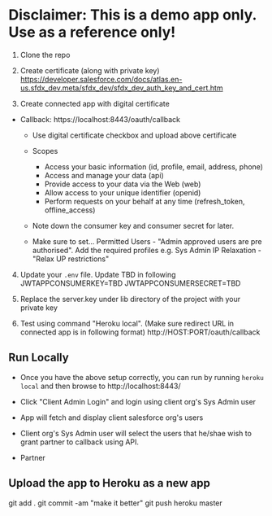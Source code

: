 # Disclaimer: This is a demo app only. Use as a reference only!

1. Clone the repo

2. Create certificate (along with private key)
   https://developer.salesforce.com/docs/atlas.en-us.sfdx_dev.meta/sfdx_dev/sfdx_dev_auth_key_and_cert.htm

3. Create connected app with digital certificate

- Callback: https://localhost:8443/oauth/callback

  - Use digital certificate checkbox and upload above certificate
  - Scopes

    - Access your basic information (id, profile, email, address, phone)
    - Access and manage your data (api)
    - Provide access to your data via the Web (web)
    - Allow access to your unique identifier (openid)
    - Perform requests on your behalf at any time (refresh_token, offline_access)

  - Note down the consumer key and consumer secret for later.

  - Make sure to set... Permitted Users - "Admin approved users are pre authorised". Add the required profiles e.g. Sys Admin
    IP Relaxation - "Relax UP restrictions"

4. Update your `.env` file. Update TBD in following
   JWTAPPCONSUMERKEY=TBD
   JWTAPPCONSUMERSECRET=TBD

5. Replace the server.key under lib directory of the project with your private key

6. Test using command "Heroku local". (Make sure redirect URL in connected app is in following format)
   http://HOST:PORT/oauth/callback

## Run Locally

- Once you have the above setup correctly, you can run by running `heroku local` and then browse to http://localhost:8443/

- Click "Client Admin Login" and login using client org's Sys Admin user
- App will fetch and display client salesforce org's users
- Client org's Sys Admin user will select the users that he/shae wish to grant partner to callback using API.
- Partner

## Upload the app to Heroku as a new app

git add .
git commit -am "make it better"
git push heroku master
